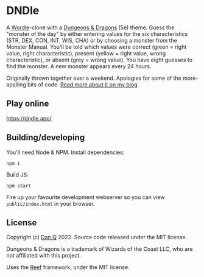 # DNDle

A [Wordle](https://www.nytimes.com/games/wordle)-clone with a [Dungeons & Dragons](https://dnd.wizards.com/) (5e) theme. Guess the "monster of the day" by either entering values for the six characteristics (STR, DEX, CON, INT, WIS, CHA) or by choosing a monster from the Monster Manual. You'll be told which values were correct (green = right value, right characteristic), present (yellow = right value, wrong characteristic), or absent (grey = wrong value). You have eight guesses to find the monster. A new monster appears every 24 hours.

Originally thrown together over a weekend. Apologies for some of the more-apalling bits of code. [Read more about it on my blog](https://danq.me/dndle).

## Play online

https://dndle.app/

## Building/developing

You'll need Node & NPM. Install dependencies:

`npm i`

Build JS:

`npm start`

Fire up your favourite development webserver so you can view `public/index.html` in your browser.

## License

Copyright (c) [Dan Q](https://danq.me/) 2022. Source code released under the MIT license.

Dungeons & Dragons is a trademark of Wizards of the Coast LLC, who are not affiliated with this project.

Uses the [Reef](https://reefjs.com/) framework, under the MIT license.

